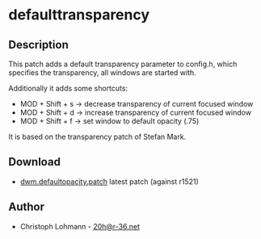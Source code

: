 # defaulttransparency

## Description

This patch adds a default transparency parameter to config.h, which specifies the
transparency, all windows are started with.

Additionally it adds some shortcuts:

 * MOD + Shift + s -> decrease transparency of current focused window
 * MOD + Shift + d -> increase transparency of current focused window
 * MOD + Shift + f -> set window to default opacity (.75)

It is based on the transparency patch of Stefan Mark.

## Download

 * [dwm.defaultopacity.patch](//dwm.suckless.org/patches/dwm.defaultopacity.patch)
   latest patch (against r1521)

## Author

 * Christoph Lohmann - <20h@r-36.net>

